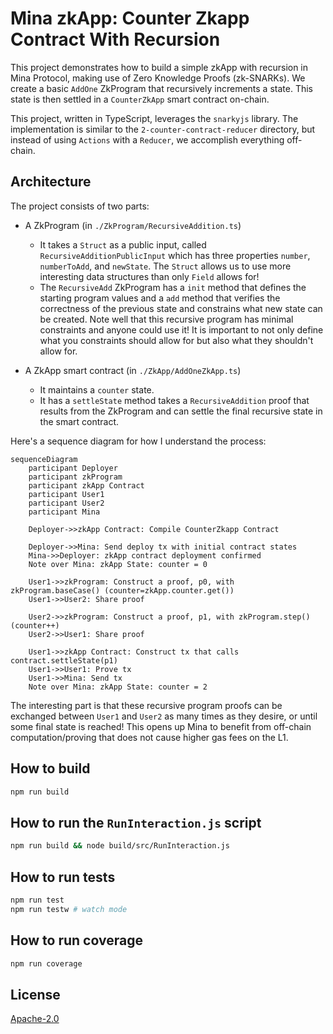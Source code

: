 # Mina zkApp: Counter Zkapp Contract With Recursion

This project demonstrates how to build a simple zkApp with recursion in Mina Protocol, making use of Zero Knowledge Proofs (zk-SNARKs). We create a basic `AddOne` ZkProgram that recursively increments a state. This state is then settled in a `CounterZkApp` smart contract on-chain. 

This project, written in TypeScript, leverages the `snarkyjs` library. The implementation is similar to the `2-counter-contract-reducer` directory, but instead of using `Actions` with a `Reducer`, we accomplish everything off-chain. 

## Architecture

The project consists of two parts:

- A ZkProgram (in `./ZkProgram/RecursiveAddition.ts`)
  - It takes a `Struct` as a public input, called `RecursiveAdditionPublicInput` which has three properties `number`, `numberToAdd`, and `newState`. The `Struct` allows us to use more interesting data structures than only `Field` allows for!
  - The `RecursiveAdd` ZkProgram has a `init` method that defines the starting program values and a `add` method that verifies the correctness of the previous state and constrains what new state can be created. Note well that this recursive program has minimal constraints and anyone could use it! It is important to not only define what you constraints should allow for but also what they shouldn't allow for.

- A ZkApp smart contract (in `./ZkApp/AddOneZkApp.ts`)
  - It maintains a `counter` state.
  - It has a `settleState` method takes a `RecursiveAddition` proof that results from the ZkProgram and can settle the final recursive state in the smart contract.

Here's a sequence diagram for how I understand the process:

```mermaid
sequenceDiagram
    participant Deployer
    participant zkProgram
    participant zkApp Contract
    participant User1
    participant User2
    participant Mina

    Deployer->>zkApp Contract: Compile CounterZkapp Contract

    Deployer->>Mina: Send deploy tx with initial contract states
    Mina->>Deployer: zkApp contract deployment confirmed
    Note over Mina: zkApp State: counter = 0

    User1->>zkProgram: Construct a proof, p0, with zkProgram.baseCase() (counter=zkApp.counter.get())
    User1->>User2: Share proof
    
    User2->>zkProgram: Construct a proof, p1, with zkProgram.step() (counter++)
    User2->>User1: Share proof

    User1->>zkApp Contract: Construct tx that calls contract.settleState(p1)
    User1->>User1: Prove tx
    User1->>Mina: Send tx
    Note over Mina: zkApp State: counter = 2 
```

The interesting part is that these recursive program proofs can be exchanged between `User1` and `User2` as many times as they desire, or until some final state is reached! This opens up Mina to benefit from off-chain computation/proving that does not cause higher gas fees on the L1.

## How to build

```sh
npm run build
```

## How to run the `RunInteraction.js` script
```sh
npm run build && node build/src/RunInteraction.js
```

## How to run tests

```sh
npm run test
npm run testw # watch mode
```

## How to run coverage

```sh
npm run coverage
```

## License

[Apache-2.0](LICENSE)

